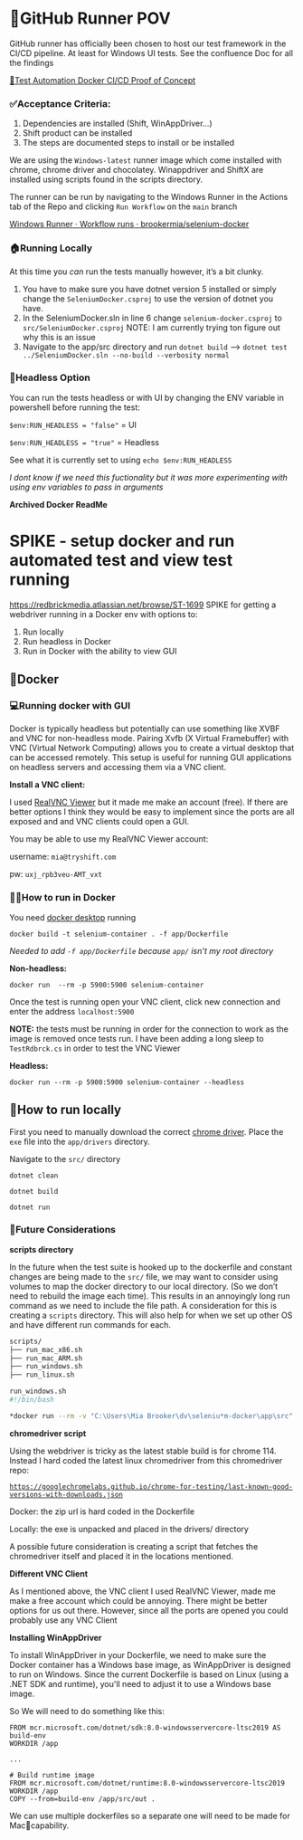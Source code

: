 # 👟GitHub Runner POV

GitHub runner has officially been chosen to host our test framework in the CI/CD pipeline. At least for Windows UI tests. See the confluence Doc for all the findings

[🔁Test Automation Docker CI/CD Proof of Concept](https://redbrickmedia.atlassian.net/wiki/spaces/TRON/pages/3032416262/Test+Automation+Docker+CI+CD+Proof+of+Concept)

### ✅Acceptance Criteria:

1. Dependencies are installed (Shift, WinAppDriver…)
2. Shift product can be installed
3. The steps are documented steps to install or be installed

We are using the `Windows-latest` runner image which come installed with chrome, chrome driver and chocolatey. Winappdriver and ShiftX are installed using scripts found in the scripts directory.

The runner can be run by navigating to the Windows Runner in the Actions tab of the Repo and clicking `Run Workflow` on the `main` branch

[Windows Runner · Workflow runs · brookermia/selenium-docker](https://github.com/brookermia/selenium-docker/actions/workflows/runner.yml)

### 🏠Running Locally

At this time you _can_ run the tests manually however, it’s a bit clunky.

1. You have to make sure you have dotnet version 5 installed or simply change the `SeleniumDocker.csproj` to use the version of dotnet you have.
2. In the SeleniumDocker.sln in line 6 change `selenium-docker.csproj` to `src/SeleniumDocker.csproj`
   NOTE: I am currently trying ton figure out why this is an issue
3. Navigate to the app/src directory and run `dotnet build` —> `dotnet test ../SeleniumDocker.sln --no-build --verbosity normal`

### 🤯Headless Option

You can run the tests headless or with UI by changing the ENV variable in powershell before running the test:

`$env:RUN_HEADLESS = "false"` = UI

`$env:RUN_HEADLESS = "true"` = Headless

See what it is currently set to using `echo $env:RUN_HEADLESS`

_I dont know if we need this fuctionality but it was more experimenting with using env variables to pass in arguments_

**Archived Docker ReadMe**

# SPIKE - setup docker and run automated test and view test running

https://redbrickmedia.atlassian.net/browse/ST-1699
SPIKE for getting a webdriver running in a Docker env with options to:

1. Run locally
2. Run headless in Docker
3. Run in Docker with the ability to view GUI

## 🐳Docker

### 💻Running docker with GUI

Docker is typically headless but potentially can use something like XVBF and VNC for non-headless mode. Pairing Xvfb (X Virtual Framebuffer) with VNC (Virtual Network Computing) allows you to create a virtual desktop that can be accessed remotely. This setup is useful for running GUI applications on headless servers and accessing them via a VNC client.

**Install a VNC client:**

I used [RealVNC Viewer](https://www.realvnc.com/en/connect/download/viewer/?__lai_s=0.14206349206349206&__lai_sr=10-14&__lai_sl=l) but it made me make an account (free). If there are better options I think they would be easy to implement since the ports are all exposed and and VNC clients could open a GUI.

You may be able to use my RealVNC Viewer account:

username: `mia@tryshift.com`

pw: `uxj_rpb3veu-AMT_vxt`

### 🏃‍♀️How to run in Docker

You need [docker desktop](https://www.docker.com/products/docker-desktop/) running

`docker build -t selenium-container . -f app/Dockerfile`

_Needed to add `-f app/Dockerfile` because `app/` isn’t my root directory_

**Non-headless:**

`docker run  --rm -p 5900:5900 selenium-container`

Once the test is running open your VNC client, click new connection and enter the address `localhost:5900`

**NOTE:** the tests must be running in order for the connection to work as the image is removed once tests run. I have been adding a long sleep to `TestRdbrck.cs` in order to test the VNC Viewer

**Headless:**

`docker run --rm -p 5900:5900 selenium-container --headless`

## 🏡How to run locally

First you need to manually download the correct [chrome driver](https://googlechromelabs.github.io/chrome-for-testing/last-known-good-versions-with-downloads.json). Place the `exe` file into the `app/drivers` directory.

Navigate to the `src/` directory

`dotnet clean`

`dotnet build`

`dotnet run`

### 🔮Future Considerations

**scripts directory**

In the future when the test suite is hooked up to the dockerfile and constant changes are being made to the `src/` file, we may want to consider using volumes to map the docker directory to our local directory. (So we don’t need to rebuild the image each time).
This results in an annoyingly long run command as we need to include the file path. A consideration for this is creating a `scripts` directory. This will also help for when we set up other OS and have different run commands for each.

```bash
scripts/
├── run_mac_x86.sh
├── run_mac_ARM.sh
├── run_windows.sh
├── run_linux.sh
```

```bash
run_windows.sh
#!/bin/bash

*docker run --rm -v "C:\Users\Mia Brooker\dv\seleniu*m-docker\app\src" -p 5900:5900 selenium-container

```

**chromedriver script**

Using the webdriver is tricky as the latest stable build is for chrome 114. Instead I hard coded the latest linux chromedriver from this chromedriver repo:

[`https://googlechromelabs.github.io/chrome-for-testing/last-known-good-versions-with-downloads.json`](https://googlechromelabs.github.io/chrome-for-testing/last-known-good-versions-with-downloads.json)

Docker: the zip url is hard coded in the Dockerfile

Locally: the exe is unpacked and placed in the drivers/ directory

A possible future consideration is creating a script that fetches the chromedriver itself and placed it in the locations mentioned.

**Different VNC Client**

As I mentioned above, the VNC client I used RealVNC Viewer, made me make a free account which could be annoying. There might be better options for us out there. However, since all the ports are opened you could probably use any VNC Client

**Installing WinAppDriver**

To install WinAppDriver in your Dockerfile, we need to make sure the Docker container has a Windows base image, as WinAppDriver is designed to run on Windows. Since the current Dockerfile is based on Linux (using a .NET SDK and runtime), you'll need to adjust it to use a Windows base image.

So We will need to do something like this:

```
FROM mcr.microsoft.com/dotnet/sdk:8.0-windowsservercore-ltsc2019 AS build-env
WORKDIR /app

...

# Build runtime image
FROM mcr.microsoft.com/dotnet/runtime:8.0-windowsservercore-ltsc2019
WORKDIR /app
COPY --from=build-env /app/src/out .
```

We can use multiple dockerfiles so a separate one will need to be made for Mac🍎capability.
